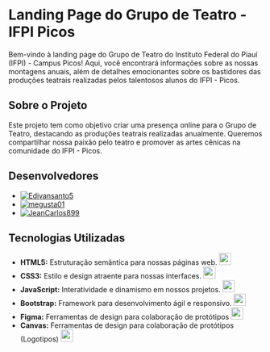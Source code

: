 # Landing Page do Grupo de Teatro - IFPI Picos

Bem-vindo à landing page do Grupo de Teatro do Instituto Federal do Piauí (IFPI) - Campus Picos! Aqui, você encontrará informações sobre as nossas montagens anuais, além de detalhes emocionantes sobre os bastidores das produções teatrais realizadas pelos talentosos alunos do IFPI - Picos.

## Sobre o Projeto

Este projeto tem como objetivo criar uma presença online para o Grupo de Teatro, destacando as produções teatrais realizadas anualmente. Queremos compartilhar nossa paixão pelo teatro e promover as artes cênicas na comunidade do IFPI - Picos.

## Desenvolvedores

- [![Edivansanto5](https://img.shields.io/badge/Edivansanto5-GitHub-blueviolet)](https://github.com/Edivansanto5)
- [![megusta01](https://img.shields.io/badge/megusta01-GitHub-blueviolet)](https://github.com/megusta01)
- [![JeanCarlos899](https://img.shields.io/badge/JeanCarlos899-GitHub-blueviolet)](https://github.com/JeanCarlos899)

## Tecnologias Utilizadas

- **HTML5:** Estruturação semântica para nossas páginas web. <img src="./icone/html.png" width="24"/>
- **CSS3:** Estilo e design atraente para nossas interfaces. <img src="./icone/icons8-css3-96.png" width="24"/>
- **JavaScript:** Interatividade e dinamismo em nossos projetos. <img src="./icone/js.png" width="24"/>
- **Bootstrap:** Framework para desenvolvimento ágil e responsivo. <img src="./icone/icons8-logo-bootstrap-96.png" width="24"/>
- **Figma:** Ferramentas de design para colaboração de protótipos  <img src="./icone/icons8-figma-96.png" width="24"/>
- **Canvas:** Ferramentas de design para colaboração de protótipos (Logotipos)  <img src="./icone/icons8-aplicativo-canva-64.png" width="24"/>
